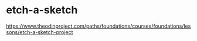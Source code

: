 # etch-a-sketch

https://www.theodinproject.com/paths/foundations/courses/foundations/lessons/etch-a-sketch-project
